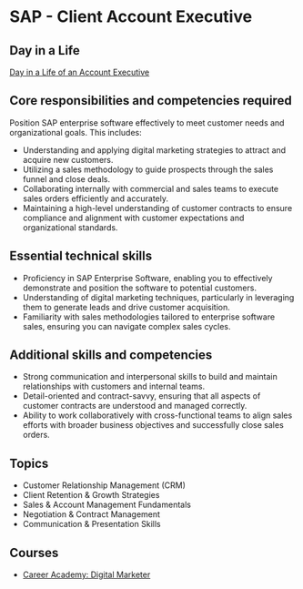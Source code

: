 # SAP - Client Account Executive 

## Day in a Life

[Day in a Life of an Account Executive](https://dpi.instructure.com/courses/301/assignments/3087)  

## Core responsibilities and competencies required

Position SAP enterprise software effectively to meet customer needs and organizational goals. This includes:

- Understanding and applying digital marketing strategies to attract and acquire new customers.
- Utilizing a sales methodology to guide prospects through the sales funnel and close deals.
- Collaborating internally with commercial and sales teams to execute sales orders efficiently and accurately.
- Maintaining a high-level understanding of customer contracts to ensure compliance and alignment with customer expectations and organizational standards.

## Essential technical skills

- Proficiency in SAP Enterprise Software, enabling you to effectively demonstrate and position the software to potential customers.
- Understanding of digital marketing techniques, particularly in leveraging them to generate leads and drive customer acquisition.
- Familiarity with sales methodologies tailored to enterprise software sales, ensuring you can navigate complex sales cycles.

## Additional skills and competencies

- Strong communication and interpersonal skills to build and maintain relationships with customers and internal teams.
- Detail-oriented and contract-savvy, ensuring that all aspects of customer contracts are understood and managed correctly.
- Ability to work collaboratively with cross-functional teams to align sales efforts with broader business objectives and successfully close sales orders.

## Topics

- Customer Relationship Management (CRM)
- Client Retention & Growth Strategies
- Sales & Account Management Fundamentals
- Negotiation & Contract Management
- Communication & Presentation Skills

## Courses

- [Career Academy: Digital Marketer](https://dpi.instructure.com/courses/301/assignments/2647)  

